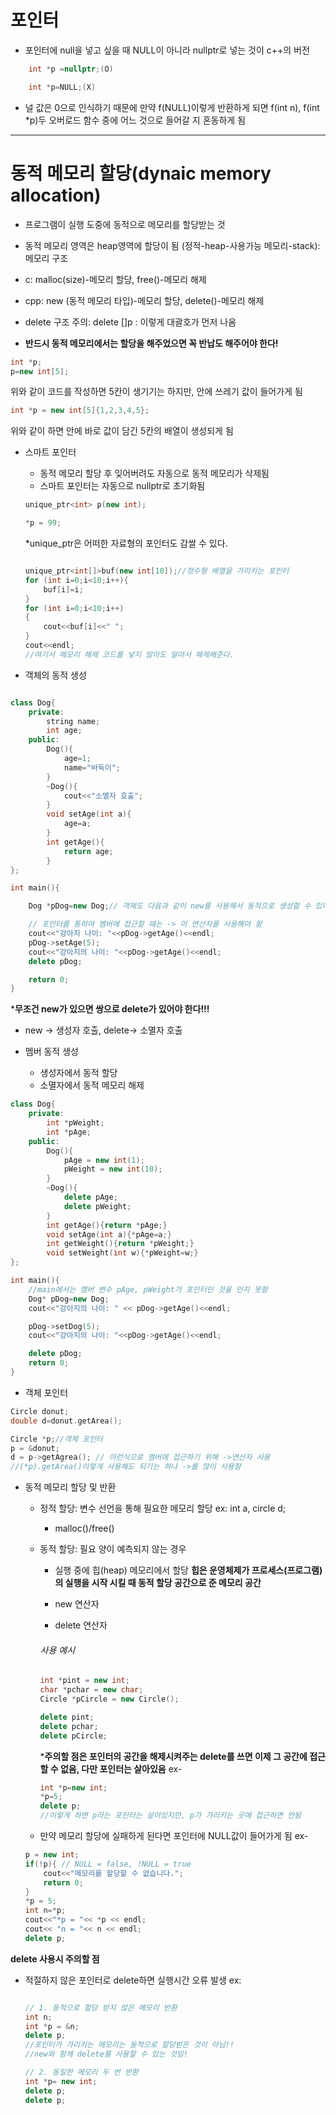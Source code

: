 포인터
===================
+ 포인터에 null을 넣고 싶을 때 NULL이 아니라 nullptr로 넣는 것이 c++의 버전
```cpp
    int *p =nullptr;(O)
```
```c
    int *p=NULL;(X)
```
+ 널 값은 0으로 인식하기 때문에 만약 f(NULL)이렇게 반환하게 되면 f(int n), f(int *p)두 오버로드 함수 중에 어느 것으로 들어갈 지 혼동하게 됨
----------------------

동적 메모리 할당(dynaic memory allocation)
==================
+ 프로그램이 실행 도중에 동적으로 메모리를 할당받는 것 
+ 동적 메모리 영역은 heap영역에 할당이 됨 (정적-heap-사용가능 메모리-stack): 메모리 구조

+ c: malloc(size)-메모리 할당, free()-메모리 해제
+ cpp: new (동적 메모리 타입)-메모리 할당, delete()-메모리 해제
+ delete 구조 주의: delete []p : 이렇게 대괄호가 먼저 나옴
+ **반드시 동적 메모리에서는 할당을 해주었으면 꼭 반납도 해주어야 한다!**

```cpp
int *p;
p=new int[5];
```
위와 같이 코드를 작성하면 5칸이 생기기는 하지만, 안에 쓰레기 값이 들어가게 됨

```cpp
int *p = new int[5]{1,2,3,4,5};
```
위와 같이 하면 안에 바로 값이 담긴 5칸의 배열이 생성되게 됨

+ 스마트 포인터
    * 동적 메모리 할당 후 잊어버려도 자동으로 동적 메모리가 삭제됨
    * 스마트 포인터는 자동으로 nullptr로 초기화됨
    ```cpp
    unique_ptr<int> p(new int);

    *p = 99;
    ```
    *unique_ptr은 어떠한 자료형의 포인터도 감쌀 수 있다.

    ```cpp

    unique_ptr<int[]>buf(new int[10]);//정수형 배열을 가리키는 포인터
    for (int i=0;i<10;i++){
        buf[i]=i;
    }
    for (int i=0;i<10;i++)
    {
        cout<<buf[i]<<" ";
    }
    cout<<endl;
    //여기서 메모리 해제 코드를 넣지 않아도 알아서 해제해준다.
    ```
+ 객체의 동적 생성
```cpp 

class Dog{
    private:
        string name;
        int age;
    public:
        Dog(){
            age=1;
            name="바둑이";
        }
        ~Dog(){
            cout<<"소멸자 호출";
        }
        void setAge(int a){
            age=a;
        }
        int getAge(){
            return age;
        }
};

int main(){

    Dog *pDog=new Dog;// 객체도 다음과 같이 new를 사용해서 동적으로 생성할 수 있다.

    // 포인터를 통하여 멤버에 접근할 때는 -> 이 연산자를 사용해야 함
    cout<<"강아지 나이: "<<pDog->getAge()<<endl;
    pDog->setAge(5);
    cout<<"강아지의 나이: "<<pDog->getAge()<<endl;
    delete pDog;

    return 0;
}
```
***무조건 new가 있으면 쌍으로 delete가 있어야 한다!!!**
+ new -> 생성자 호출, delete-> 소멸자 호출

+ 멤버 동적 생성
    * 생성자에서 동적 할당
    * 소멸자에서 동적 메모리 해제

```cpp
class Dog{
    private:
        int *pWeight;
        int *pAge;
    public:
        Dog(){
            pAge = new int(1);
            pWeight = new int(10);
        }
        ~Dog(){
            delete pAge;
            delete pWeight;
        }
        int getAge(){return *pAge;}
        void setAge(int a){*pAge=a;}
        int getWeight(){return *pWeight;}
        void setWeight(int w){*pWeight=w;}
};

int main(){
    //main에서는 멤버 변수 pAge, pWeight가 포인터인 것을 인지 못함
    Dog* pDog=new Dog;
    cout<<"강아지의 나이: " << pDog->getAge()<<endl;

    pDog->setDog(5);
    cout<<"강아지의 나이: "<<pDog->getAge()<<endl;

    delete pDog;
    return 0;
}
```

+ 객체 포인터

```cpp
Circle donut;
double d=donut.getArea();

Circle *p;//객체 포인터
p = &donut;
d = p->getAgrea(); // 이런식으로 멤버에 접근하기 위해 ->연산자 사용
//(*p).getArea()이렇게 사용해도 되기는 하나 ->를 많이 사용함
```

+ 동적 메모리 할당 및 반환
    * 정적 할당: 변수 선언을 통해 필요한 메모리 할당
        ex: int a, circle d;
        - malloc()/free()
    * 동적 할당: 필요 양이 예측되지 않는 경우
        - 실행 중에 힙(heap) 메모리에서 할당
         **힙은 운영체제가 프로세스(프로그램)의 실행을 시작 시킬 때 동적 할당 공간으로 준 메모리 공간**
        
        - new 연산자
        - delete 연산자

        ###### 사용 예시

        ```cpp
        int *pint = new int;
        char *pchar = new char;
        Circle *pCircle = new Circle();

        delete pint;
        delete pchar;
        delete pCircle;
        ```

        ***주의할 점은 포인터의 공간을 해제시켜주는 delete를 쓰면 이제 그 공간에 접근할 수 없음, 다만 포인터는 살아있음**
        ex-
        ```cpp
        int *p=new int;
        *p=5;
        delete p;
        //이렇게 하면 p라는 포인터는 살아있지만, p가 가리키는 곳에 접근하면 안됨
        ```

        
    + 만약 메모리 할당에 실패하게 된다면 포인터에 NULL값이 들어가게 됨
    ex-
    ```cpp
    p = new int;
    if(!p){ // NULL = false, !NULL = true
        cout<<"메모리를 할당할 수 없습니다.";
        return 0;
    }
    *p = 5;
    int n=*p;
    cout<<"*p = "<< *p << endl;
    cout<< "n = "<< n << endl;
    delete p;
    ```

**delete 사용시 주의할 점**

+ 적절하지 않은 포인터로 delete하면 실행시간 오류 발생
    ex: 

    ```cpp
    
    // 1. 동적으로 할당 받지 않은 메모리 반환
    int n;
    int *p = &n;
    delete p;
    //포인터가 가리키는 메모리는 동적으로 할당받은 것이 아님!! 
    //new와 함께 delete를 사용할 수 있는 것임!

    // 2. 동일한 메모리 두 번 반환
    int *p= new int;
    delete p;
    delete p;
    ```
    


